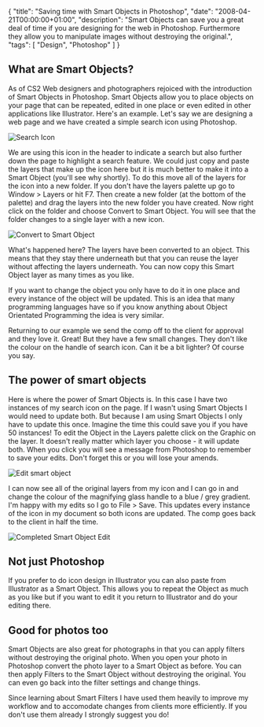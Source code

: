 {
  "title": "Saving time with Smart Objects in Photoshop",
  "date": "2008-04-21T00:00:00+01:00",
  "description": "Smart Objects can save you a great deal of time if you are designing for the web in Photoshop. Furthermore they allow you to manipulate images without destroying the original.",
  "tags": [
    "Design",
    "Photoshop"
  ]
}

## What are Smart Objects?

As of CS2 Web designers and photographers rejoiced with the introduction of Smart Objects in Photoshop. Smart Objects allow you to place objects on your page that can be repeated, edited in one place or even edited in other applications like Illustrator. Here's an example. Let's say we are designing a web page and we have created a simple search icon using Photoshop.

![Search Icon][1] 

We are using this icon in the header to indicate a search but also further down the page to highlight a search feature. We could just copy and paste the layers that make up the icon here but it is much better to make it into a Smart Object (you'll see why shortly). To do this move all of the layers for the icon into a new folder. If you don't have the layers palette up go to Window > Layers or hit F7. Then create a new folder (at the bottom of the palette) and drag the layers into the new folder you have created. Now right click on the folder and choose Convert to Smart Object. You will see that the folder changes to a single layer with a new icon.

![Convert to Smart Object][2] 

What's happened here? The layers have been converted to an object. This means that they stay there underneath but that you can reuse the layer without affecting the layers underneath. You can now copy this Smart Object layer as many times as you like.

If you want to change the object you only have to do it in one place and every instance of the object will be updated. This is an idea that many programming languages have so if you know anything about Object Orientated Programming the idea is very similar.

Returning to our example we send the comp off to the client for approval and they love it. Great! But they have a few small changes. They don't like the colour on the handle of search icon. Can it be a bit lighter? Of course you say.

## The power of smart objects

Here is where the power of Smart Objects is. In this case I have two instances of my search icon on the page. If I wasn't using Smart Objects I would need to update both. But because I am using Smart Objects I only have to update this once. Imagine the time this could save you if you have 50 instances! To edit the Object in the Layers palette click on the Graphic on the layer. It doesn't really matter which layer you choose - it will update both. When you click you will see a message from Photoshop to remember to save your edits. Don't forget this or you will lose your amends.

![Edit smart object][3] 

I can now see all of the original layers from my icon and I can go in and change the colour of the magnifying glass handle to a blue / grey gradient. I'm happy with my edits so I go to File > Save. This updates every instance of the icon in my document so both icons are updated. The comp goes back to the client in half the time.

![Completed Smart Object Edit][4] 

## Not just Photoshop

If you prefer to do icon design in Illustrator you can also paste from Illustrator as a Smart Object. This allows you to repeat the Object as much as you like but if you want to edit it you return to Illustrator and do your editing there.

## Good for photos too

Smart Objects are also great for photographs in that you can apply filters without destroying the original photo. When you open your photo in Photoshop convert the photo layer to a Smart Object as before. You can then apply Filters to the Smart Object without destroying the original. You can even go back into the filter settings and change things.

Since learning about Smart Filters I have used them heavily to improve my workflow and to accomodate changes from clients more efficiently. If you don't use them already I strongly suggest you do!

 [1]: /images/articles/search_icon.jpg
 [2]: /images/articles/convert_to_smart.jpg
 [3]: /images/articles/edit_smart_object.jpg
 [4]: /images/articles/completed_edit.jpg
